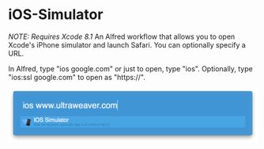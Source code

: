 iOS-Simulator
=============
*NOTE: Requires Xcode 8.1*
An Alfred workflow that allows you to open Xcode's iPhone simulator and launch Safari. You can optionally specify a URL.

In Alfred, type "ios google.com" or just to open, type "ios". Optionally, type "ios:ssl google.com" to open as "https://".

![alt tag](https://github.com/joeyd/iOS-Simulator/raw/master/ios-simulator.png)
